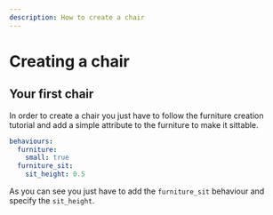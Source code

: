 ```yaml
---
description: How to create a chair
---
```


# Creating a chair

## Your first chair

In order to create a chair you just have to follow the furniture creation tutorial and add a simple attribute to the furniture to make it sittable.

```yaml
behaviours:
  furniture:
    small: true
  furniture_sit:
    sit_height: 0.5
```

As you can see you just have to add the `furniture_sit` behaviour and specify the `sit_height`.
